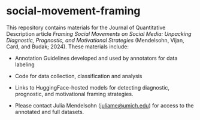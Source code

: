 # social-movement-framing
This repository contains materials for the Journal of Quantitative Description article _Framing Social Movements on Social Media: Unpacking Diagnostic, Prognostic, and Motivational Strategies_ (Mendelsohn, Vijan, Card, and Budak; 2024). These materials include:
* Annotation Guidelines developed and used by annotators for data labeling
* Code for data collection, classification and analysis
* Links to HuggingFace-hosted models for detecting diagnostic, prognostic, and motivational framing strategies.

* Please contact Julia Mendelsohn (juliame@umich.edu) for access to the annotated and full datasets.

